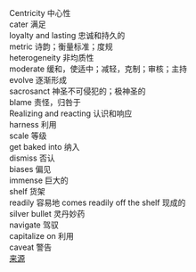 Centricity 中心性  
cater 满足  
loyalty and lasting 忠诚和持久的  
metric 诗韵；衡量标准；度规  
heterogeneity 非均质性  
moderate 缓和，使适中；减轻，克制；审核；主持  
evolve 逐渐形成  
sacrosanct 神圣不可侵犯的；极神圣的  
blame 责怪，归咎于  
Realizing and reacting 认识和响应  
harness 利用  
scale 等级  
get baked into 纳入  
dismiss 否认  
biases 偏见  
immense 巨大的  
shelf 货架  
readily 容易地 
comes readily off the shelf 现成的  
silver bullet 灵丹妙药  
navigate 驾驭  
capitalize on 利用  
caveat 警告  
[来源](https://knowledge.wharton.upenn.edu/article/one-person-many-needs-customer-centricity-changed/)